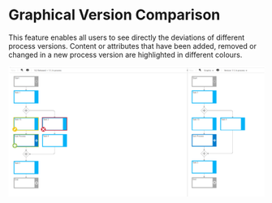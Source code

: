 # Graphical Version Comparison 

This feature enables all users to see directly the deviations of different process versions. Content or attributes that have been added, removed or changed in a new process version are highlighted in different colours. 

![screen](../media/Graphical_comparison.png)
